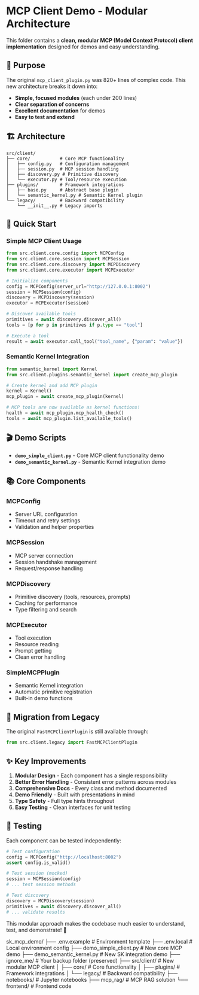 # MCP Client Demo - Modular Architecture

This folder contains a **clean, modular MCP (Model Context Protocol) client implementation** designed for demos and easy understanding.

## 🎯 Purpose

The original `mcp_client_plugin.py` was 820+ lines of complex code. This new architecture breaks it down into:
- **Simple, focused modules** (each under 200 lines)
- **Clear separation of concerns**
- **Excellent documentation** for demos
- **Easy to test and extend**

## 🏗️ Architecture

```
src/client/
├── core/           # Core MCP functionality
│   ├── config.py   # Configuration management
│   ├── session.py  # MCP session handling
│   ├── discovery.py # Primitive discovery
│   └── executor.py # Tool/resource execution
├── plugins/        # Framework integrations
│   ├── base.py     # Abstract base plugin
│   └── semantic_kernel.py # Semantic Kernel plugin
└── legacy/         # Backward compatibility
    └── __init__.py # Legacy imports
```

## 🚀 Quick Start

### Simple MCP Client Usage

```python
from src.client.core.config import MCPConfig
from src.client.core.session import MCPSession
from src.client.core.discovery import MCPDiscovery
from src.client.core.executor import MCPExecutor

# Initialize components
config = MCPConfig(server_url="http://127.0.0.1:8002")
session = MCPSession(config)
discovery = MCPDiscovery(session)
executor = MCPExecutor(session)

# Discover available tools
primitives = await discovery.discover_all()
tools = [p for p in primitives if p.type == "tool"]

# Execute a tool
result = await executor.call_tool("tool_name", {"param": "value"})
```

### Semantic Kernel Integration

```python
from semantic_kernel import Kernel
from src.client.plugins.semantic_kernel import create_mcp_plugin

# Create kernel and add MCP plugin
kernel = Kernel()
mcp_plugin = await create_mcp_plugin(kernel)

# MCP tools are now available as kernel functions!
health = await mcp_plugin.mcp_health_check()
tools = await mcp_plugin.list_available_tools()
```

## 🎬 Demo Scripts

- **`demo_simple_client.py`** - Core MCP client functionality demo
- **`demo_semantic_kernel.py`** - Semantic Kernel integration demo

## 📚 Core Components

### MCPConfig
- Server URL configuration
- Timeout and retry settings
- Validation and helper properties

### MCPSession  
- MCP server connection
- Session handshake management
- Request/response handling

### MCPDiscovery
- Primitive discovery (tools, resources, prompts)
- Caching for performance
- Type filtering and search

### MCPExecutor
- Tool execution
- Resource reading
- Prompt getting
- Clean error handling

### SimpleMCPPlugin
- Semantic Kernel integration
- Automatic primitive registration
- Built-in demo functions

## 🔄 Migration from Legacy

The original `FastMCPClientPlugin` is still available through:

```python
from src.client.legacy import FastMCPClientPlugin
```

## ✨ Key Improvements

1. **Modular Design** - Each component has a single responsibility
2. **Better Error Handling** - Consistent error patterns across modules
3. **Comprehensive Docs** - Every class and method documented
4. **Demo Friendly** - Built with presentations in mind
5. **Type Safety** - Full type hints throughout
6. **Easy Testing** - Clean interfaces for unit testing

## 🧪 Testing

Each component can be tested independently:

```python
# Test configuration
config = MCPConfig("http://localhost:8002")
assert config.is_valid()

# Test session (mocked)
session = MCPSession(config) 
# ... test session methods

# Test discovery
discovery = MCPDiscovery(session)
primitives = await discovery.discover_all()
# ... validate results
```

This modular approach makes the codebase much easier to understand, test, and demonstrate! 🎉








sk_mcp_demo/
├── .env.example              # Environment template
├── .env.local               # Local environment config
├── demo_simple_client.py    # New core MCP demo
├── demo_semantic_kernel.py  # New SK integration demo
├── ignore_me/              # Your backup folder (preserved)
├── src/client/             # New modular MCP client
│   ├── core/              # Core functionality
│   ├── plugins/           # Framework integrations
│   └── legacy/            # Backward compatibility
├── notebooks/             # Jupyter notebooks
├── mcp_rag/              # MCP RAG solution
└── frontend/             # Frontend code